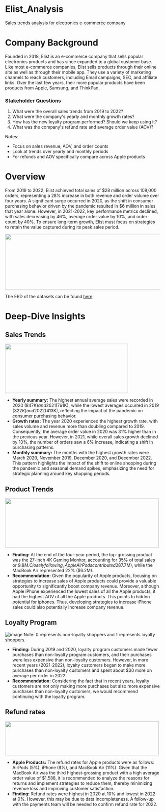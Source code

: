 # Elist_Analysis
Sales trends analysis for electronics e-commerce company

# Company Background
Founded in 2018, Elist is an e-commerce company that sells popular electronics products and has since expanded to a global customer base. Like most e-commerce companies, Elist sells products through their online site as well as through their mobile app. They use a variety of marketing channels to reach customers, including Email campaigns, SEO, and affiliate links. Over the last few years, their more popular products have been products from Apple, Samsung, and ThinkPad.

### Stakeholder Questions

1. What were the overall sales trends from 2019 to 2022?
2. What were the company's yearly and monthly growth rates?
3. How has the new loyalty program performed? Should we keep using it?
4. What was the company's refund rate and average order value (AOV)?

Notes:
- Focus on sales revenue, AOV, and order counts
- Look at trends over yearly and monthly periods
- For refunds and AOV specifically compare across Apple products

# Overview

From 2019 to 2022, Elist achieved total sales of $28 million across 108,000 orders, representing a 28% increase in both revenue and order volume over four years. A significant surge occurred in 2020, as the shift in consumer purchasing behavior driven by the pandemic resulted in $6 million in sales that year alone. However, in 2021-2022, key performance metrics declined, with sales decreasing by 46%, average order value by 10%, and order count by 40%. To ensure long-term growth, Elist must focus on strategies to retain the value captured during its peak sales period.

<img src="https://github.com/user-attachments/assets/07354f5d-1287-4be4-95b4-95d0f66d26fd" width="700" height="180"/>

The ERD of the datasets can be found [here](https://github.com/huizliang/Elist_Analysis/blob/main/Elist_ERD.png).

# Deep-Dive Insights

## Sales Trends
<img src="https://github.com/user-attachments/assets/a274f645-c7de-485b-aad6-01fbfbc6ab8d" width="400" height="160"/>

- **Yearly summary:** The highest annual average sales were recorded in 2020 ($847K) and 2021 ($761K), while the lowest averages occurred in 2019 ($322K) and 2022 ($413K), reflecting the impact of the pandemic on consumer purchasing behavior.
- **Growth rates:** The year 2020 experienced the highest growth rate, with sales volume and revenue more than doubling compared to 2019. Consequently, the average order value in 2020 was 31% higher than in the previous year. However, in 2021, while overall sales growth declined by 10%, the number of orders saw a 6% increase, indicating a shift in purchasing patterns.
- **Monthly summary:** The months with the highest growth rates were March 2020, November 2019, December 2020, and December 2022. This pattern highlights the impact of the shift to online shopping during the pandemic and seasonal demand spikes, emphasizing the need for strategic planning around key shopping periods.

## Product Trends

<img src="https://github.com/user-attachments/assets/4e71df45-16d5-464a-9afb-e2ddd3a360cd" width="500" height="160"/>


- **Finding:** At the end of the four-year period, the top-grossing product was the 27-inch 4K Gaming Monitor, accounting for 35% of total sales or $9.8M. Closely following, Apple AirPods contributed 28% of sales ($7.7M), while the MacBook Air represented 22% ($6.2M).
- **Recommendation:** Given the popularity of Apple products, focusing on strategies to increase sales of Apple products could provide a valuable opportunity to significantly boost company revenue. Moreover, although Apple iPhone experienced the lowest sales of all the Apple products, it had the highest AOV of all the Apple products. This points to hidden potential for iphones. Thus, developing strategies to increase iPhone sales could also potentially increase company revenue.

## Loyalty Program
![image](https://github.com/user-attachments/assets/19a9427b-14e1-4f13-a104-7586b2aa694c)
Note: 0 represents non-loyalty shoppers and 1 represents loyalty shoppers.

- **Finding:** During 2019 and 2020, loyalty program customers made fewer purchases than non-loyalty program customers, and their purchases were less expensive than non-loyalty customers. However, in more recent years (2021-2022), loyalty customers began to make more purchases than non-loyalty customers and spent about $30 more on average per order in 2022.
- **Recommendation:** Considering the fact that in recent years, loyalty customers are not only making more purchases but also more expensive purchases than non-loyalty customers, we would recommend continuing with the loyalty program. 

## Refund rates

<img src="https://github.com/user-attachments/assets/1fd03764-c500-400c-a84b-0b9a470c7cfa" width="500" height="110"/>

- **Apple Products:** 
The refund rates for Apple products were as follows: AirPods (5%), iPhone (8%), and MacBook Air (11%). Given that the MacBook Air was the third highest-grossing product with a high average order value of $1,588, it is recommended to analyze the reasons for returns and implement strategies to reduce them, thereby minimizing revenue loss and improving customer satisfaction.
- **Finding:** Refund rates were highest in 2020 at 10% and lowest in 2022 at 0%. However, this may be due to data incompleteness. A follow-up with the payments team will be needed to confirm refund rate for 2022.

